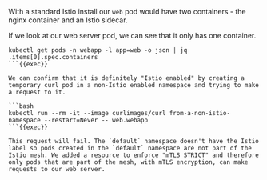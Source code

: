 

With a standard Istio install our `web` pod would have two containers - the nginx container and an Istio sidecar. 

If we look at our web server pod, we can see that it only has one container. 

```
kubectl get pods -n webapp -l app=web -o json | jq .items[0].spec.containers
```{{exec}}

We can confirm that it is definitely "Istio enabled" by creating a temporary curl pod in a non-Istio enabled namespace and trying to make a request to it.

```bash
kubectl run --rm -it --image curlimages/curl from-a-non-istio-namespace --restart=Never -- web.webapp
```{{exec}}

This request will fail. The `default` namespace doesn't have the Istio label so pods created in the `default` namespace are not part of the Istio mesh. We added a resource to enforce "mTLS STRICT" and therefore only pods that are part of the mesh, with mTLS encryption, can make requests to our web server.